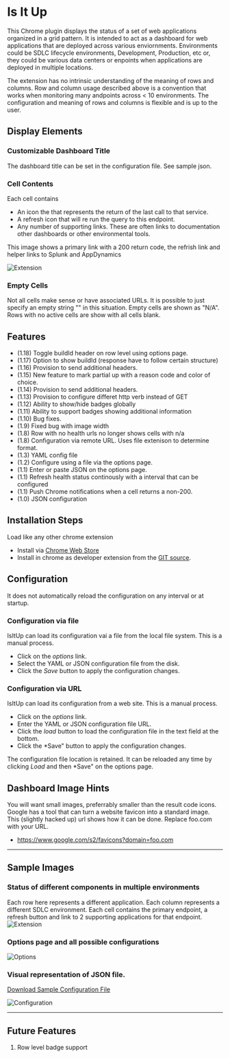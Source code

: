 # Is It Up

This Chrome plugin displays the status of a set of web applications organized in a grid pattern.
It is intended to act as a dashboard for web applications that are deployed across various enviornments.
Environments could be SDLC lifecycle environments, Development, Production, etc or,
they could be various data centers or enpoints when applications are deployed in multiple locations.

The extension has no intrinsic understanding of the meaning of rows and columns. 
Row and column usage described above is a convention that works when monitoring many andpoints across < 10 environments.
The configuration and meaning of rows and columns is flexible and is up to the user.

## Display Elements

### Customizable Dashboard Title
The dashboard title can be set in the configuration file. See sample json.

### Cell Contents
Each cell contains 

* An icon the that represents the return of the last call to that service.
* A refresh icon that will re run the query to this endpoint.
* Any number of supporting links.  These are often links to documentation other dashboards or other environmental tools.

This image shows a primary link with a 200 return code, the refrish link and helper links to Splunk and AppDynamics

![Extension](https://github.com/NaveenGurram/IsItUp/blob/master/screenshots/IndividualCell.jpg?raw=true "Extension")

### Empty Cells
Not all cells make sense or have associated URLs. It is possible to just specify an empty string "" in this situation. 
Empty cells are shown as "N/A". 
Rows with no active cells are show with all cells blank.

## Features
* (1.18) Toggle buildId header on row level using options page.
* (1.17) Option to show buildId (response have to follow certain structure)
* (1.16) Provision to send additional headers.
* (1.15) New feature to mark partial up with a reason code and color of choice.
* (1.14) Provision to send additional headers.
* (1.13) Provision to configure differet http verb instead of GET
* (1.12) Ability to show/hide badges globally
* (1.11) Ability to support badges showing additional information
* (1.10) Bug fixes.
* (1.9)  Fixed bug with image width
* (1.8)  Row with no health urls no longer shows cells with n/a
* (1.8)  Configuration via remote URL. Uses file extenison to determine format.
* (1.3)  YAML config file
* (1.2)  Configure using a file via the options page.
* (1.1)  Enter or paste JSON on the options page.
* (1.1)  Refresh health status continously with a interval that can be configured
* (1.1)  Push Chrome notifications when a cell returns a non-200.
* (1.0)  JSON configuration

## Installation Steps
Load like any other chrome extension
* Install via [Chrome Web Store](https://chrome.google.com/webstore/search/isitup?hl=en "IsItUp")  
* Install in chrome as developer extension from the [GIT source](https://github.com/NaveenGurram/IsItUp "GitHub").

## Configuration
It does not automatically reload the configuration on any interval or at startup.

### Configuration via file
IsItUp can load its configuration vai a file from the local file system. This is a manual process.
* Click on the *options* link.
* Select the YAML or JSON configuration file from the disk.
* Click the *Save* button to apply the configuration changes.

### Configuration via URL
IsItUp can load its configuration from a web site. This is a manual process. 
* Click on the *options* link.
* Enter the YAML or JSON configuration file URL.
* Click the *load* button to load the configuration file in the text field at the bottom.
* Click the *Save" button to apply the configuration changes.

The configuration file location is retained.  It can be reloaded any time by clicking *Load* and then *Save" on the options page.

## Dashboard Image Hints
You will want small images, preferrably smaller than the result code icons.  
Google has a tool that can turn a website favicon into a standard image.
This (slightly hacked up) url shows how it can be done. Replace foo.com with your URL.
* https://www.google.com/s2/favicons?domain=foo.com


___

## Sample Images

### Status of different components in multiple environments
Each row here represents a different application. Each column represents a different SDLC environment.
Each cell contains the primary endpoint, a refresh button and link to 2 supporting applications for that endpoint.
![Extension](https://github.com/NaveenGurram/IsItUp/blob/master/screenshots/Extension.png?raw=true "Extension")

### Options page and all possible configurations
![Options](https://github.com/NaveenGurram/IsItUp/blob/master/screenshots/Options.png?raw=true "Options Page")

### Visual representation of JSON file.
[Download Sample Configuration File](./conf/defaultConf.json)

![Configuration](https://github.com/NaveenGurram/IsItUp/blob/master/screenshots/ConfigurationJson.png?raw=true "Configuration Json Visual Representation")

___
## Future Features
1. Row level badge support
